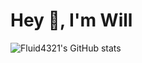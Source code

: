 <h1> Hey 👋, I'm Will </h1>


![Fluid4321's GitHub stats](https://github-readme-stats.vercel.app/api?username=fluid4321&show_icons=true&theme=tokyonight)
